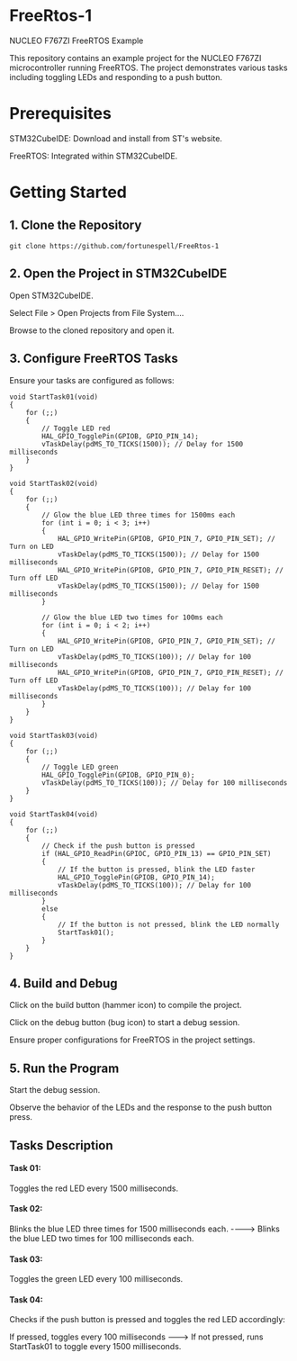 # FreeRtos-1
NUCLEO F767ZI FreeRTOS Example

This repository contains an example project for the NUCLEO F767ZI microcontroller running FreeRTOS. The project demonstrates various tasks including toggling LEDs and responding to a push button.

# Prerequisites

STM32CubeIDE: Download and install from ST's website.

FreeRTOS: Integrated within STM32CubeIDE.

# Getting Started
## 1. Clone the Repository
```
git clone https://github.com/fortunespell/FreeRtos-1
```
## 2. Open the Project in STM32CubeIDE
 
Open STM32CubeIDE.

Select File > Open Projects from File System....

Browse to the cloned repository and open it.

## 3. Configure FreeRTOS Tasks
Ensure your tasks are configured as follows:
```
void StartTask01(void)
{
    for (;;)
    {
        // Toggle LED red
        HAL_GPIO_TogglePin(GPIOB, GPIO_PIN_14);
        vTaskDelay(pdMS_TO_TICKS(1500)); // Delay for 1500 milliseconds
    }
}

void StartTask02(void)
{
    for (;;)
    {
        // Glow the blue LED three times for 1500ms each
        for (int i = 0; i < 3; i++)
        {
            HAL_GPIO_WritePin(GPIOB, GPIO_PIN_7, GPIO_PIN_SET); // Turn on LED
            vTaskDelay(pdMS_TO_TICKS(1500)); // Delay for 1500 milliseconds
            HAL_GPIO_WritePin(GPIOB, GPIO_PIN_7, GPIO_PIN_RESET); // Turn off LED
            vTaskDelay(pdMS_TO_TICKS(1500)); // Delay for 1500 milliseconds
        }

        // Glow the blue LED two times for 100ms each
        for (int i = 0; i < 2; i++)
        {
            HAL_GPIO_WritePin(GPIOB, GPIO_PIN_7, GPIO_PIN_SET); // Turn on LED
            vTaskDelay(pdMS_TO_TICKS(100)); // Delay for 100 milliseconds
            HAL_GPIO_WritePin(GPIOB, GPIO_PIN_7, GPIO_PIN_RESET); // Turn off LED
            vTaskDelay(pdMS_TO_TICKS(100)); // Delay for 100 milliseconds
        }
    }
}

void StartTask03(void)
{
    for (;;)
    {
        // Toggle LED green
        HAL_GPIO_TogglePin(GPIOB, GPIO_PIN_0);
        vTaskDelay(pdMS_TO_TICKS(100)); // Delay for 100 milliseconds
    }
}

void StartTask04(void)
{
    for (;;)
    {
        // Check if the push button is pressed
        if (HAL_GPIO_ReadPin(GPIOC, GPIO_PIN_13) == GPIO_PIN_SET)
        {
            // If the button is pressed, blink the LED faster
            HAL_GPIO_TogglePin(GPIOB, GPIO_PIN_14);
            vTaskDelay(pdMS_TO_TICKS(100)); // Delay for 100 milliseconds
        }
        else
        {
            // If the button is not pressed, blink the LED normally
            StartTask01();
        }
    }
}
```
## 4. Build and Debug
Click on the build button (hammer icon) to compile the project.

Click on the debug button (bug icon) to start a debug session.

Ensure proper configurations for FreeRTOS in the project settings.

## 5. Run the Program
Start the debug session.

Observe the behavior of the LEDs and the response to the push button press.

## Tasks Description
#### Task 01: 
Toggles the red LED every 1500 milliseconds.

#### Task 02:
Blinks the blue LED three times for 1500 milliseconds each. ----> Blinks the blue LED two times for 100 milliseconds each.

#### Task 03: 
Toggles the green LED every 100 milliseconds.

#### Task 04: 
Checks if the push button is pressed and toggles the red LED accordingly:

If pressed, toggles every 100 milliseconds ---> If not pressed, runs StartTask01 to toggle every 1500 milliseconds.

 
